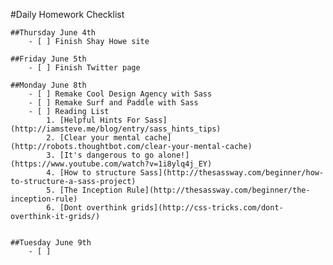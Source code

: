 #Daily Homework Checklist

	##Thursday June 4th
		- [ ] Finish Shay Howe site

	##Friday June 5th
		- [ ] Finish Twitter page

	##Monday June 8th
		- [ ] Remake Cool Design Agency with Sass
		- [ ] Remake Surf and Paddle with Sass
		- [ ] Reading List
			1. [Helpful Hints For Sass](http://iamsteve.me/blog/entry/sass_hints_tips)
			2. [Clear your mental cache](http://robots.thoughtbot.com/clear-your-mental-cache)
			3. [It's dangerous to go alone!](https://www.youtube.com/watch?v=1i8ylq4j_EY)
			4. [How to structure Sass](http://thesassway.com/beginner/how-to-structure-a-sass-project)
			5. [The Inception Rule](http://thesassway.com/beginner/the-inception-rule)
			6. [Dont overthink grids](http://css-tricks.com/dont-overthink-it-grids/)
			

	##Tuesday June 9th
		- [ ] 